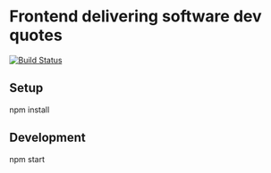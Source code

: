 # Frontend delivering software dev quotes
[![Build Status](https://travis-ci.org/gernd/software-dev-quotes-frontend.svg?branch=master)](https://travis-ci.org/gernd/software-dev-quotes-frontend)
## Setup
npm install

## Development
npm start
